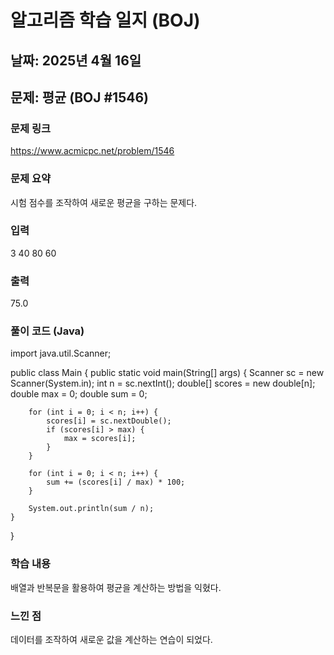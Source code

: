 # 알고리즘 학습 일지 (BOJ)

##  날짜: 2025년 4월 16일
## 문제: 평균 (BOJ #1546)
### 문제 링크
 https://www.acmicpc.net/problem/1546
### 문제 요약
시험 점수를 조작하여 새로운 평균을 구하는 문제다.
### 입력
3
40 80 60

### 출력
75.0

### 풀이 코드 (Java)
import java.util.Scanner;

public class Main {
    public static void main(String[] args) {
        Scanner sc = new Scanner(System.in);
        int n = sc.nextInt();
        double[] scores = new double[n];
        double max = 0;
        double sum = 0;

        for (int i = 0; i < n; i++) {
            scores[i] = sc.nextDouble();
            if (scores[i] > max) {
                max = scores[i];
            }
        }

        for (int i = 0; i < n; i++) {
            sum += (scores[i] / max) * 100;
        }

        System.out.println(sum / n);
    }
}

###  학습 내용
배열과 반복문을 활용하여 평균을 계산하는 방법을 익혔다.

### 느낀 점
데이터를 조작하여 새로운 값을 계산하는 연습이 되었다.